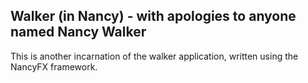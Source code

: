 ## Walker (in Nancy) - with apologies to anyone named Nancy Walker
This is another incarnation of the walker application, written using the NancyFX framework. 
